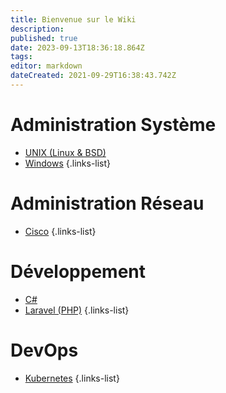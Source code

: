 ```yaml
---
title: Bienvenue sur le Wiki
description: 
published: true
date: 2023-09-13T18:36:18.864Z
tags: 
editor: markdown
dateCreated: 2021-09-29T16:38:43.742Z
---
```


# Administration Système
- [UNIX (Linux & BSD)](/UNIX)
- [Windows](/Windows)
{.links-list}
# Administration Réseau
- [Cisco](/Cisco)
{.links-list}

# Développement
- [C#](/CSharp)
- [Laravel (PHP)](/Laravel)
{.links-list}

# DevOps
- [Kubernetes](/Kubernetes)
{.links-list}